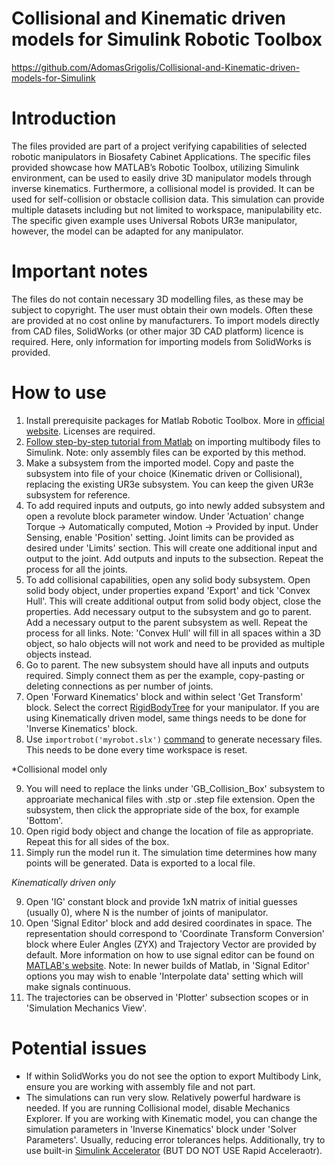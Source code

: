 # Collisional and Kinematic driven models for Simulink Robotic Toolbox
https://github.com/AdomasGrigolis/Collisional-and-Kinematic-driven-models-for-Simulink

# Introduction
The files provided are part of a project verifying capabilities of selected robotic manipulators in Biosafety Cabinet Applications. The specific files provided showcase how MATLAB’s Robotic Toolbox, utilizing Simulink environment, can be used to easily drive 3D manipulator models through inverse kinematics. Furthermore, a collisional model is provided. It can be used for self-collision or obstacle collision data. This simulation can provide multiple datasets including but not limited to workspace, manipulability etc. The specific given example uses Universal Robots UR3e manipulator, however, the model can be adapted for any manipulator.
# Important notes
The files do not contain necessary 3D modelling files, as these may be subject to copyright. The user must obtain their own models. Often these are provided at no cost online by manufacturers.
To import models directly from CAD files, SolidWorks (or other major 3D CAD platform) licence is required. Here, only information for importing models from SolidWorks is provided.
# How to use
1. Install prerequisite packages for Matlab Robotic Toolbox. More in [official website](https://uk.mathworks.com/products/robotics.html). Licenses are required.
2. [Follow step-by-step tutorial from Matlab](https://uk.mathworks.com/videos/import-solidworks-assemblies-into-simscape-multibody-1701670328083.html) on importing multibody files to Simulink. Note: only assembly files can be exported by this method.
3. Make a subsystem from the imported model. Copy and paste the subsystem into file of your choice (Kinematic driven or Collisional), replacing the existing UR3e subsystem. You can keep the given UR3e subsystem for reference.
4. To add required inputs and outputs, go into newly added subsystem and open a revolute block parameter window. Under 'Actuation' change Torque -> Automatically computed, Motion -> Provided by input. Under Sensing, enable 'Position' setting. Joint limits can be provided as desired under 'Limits' section. This will create one additional input and output to the joint. Add outputs and inputs to the subsection. Repeat the process for all the joints.
5. To add collisional capabilities, open any solid body subsystem. Open solid body object, under properties expand 'Export' and tick 'Convex Hull'. This will create additional output from solid body object, close the properties. Add necessary output to the subsystem and go to parent. Add a necessary output to the parent subsystem as well. Repeat the process for all links. Note: 'Convex Hull' will fill in all spaces within a 3D object, so halo objects will not work and need to be provided as multiple objects instead.
6. Go to parent. The new subsystem should have all inputs and outputs required. Simply connect them as per the example, copy-pasting or deleting connections as per number of joints.
7. Open 'Forward Kinematics' block and within select 'Get Transform' block. Select the correct [RigidBodyTree](https://uk.mathworks.com/help/robotics/ug/rigid-body-tree-robot-model.html) for your manipulator. If you are using Kinematically driven model, same things needs to be done for 'Inverse Kinematics' block.
8. Use <code>importrobot('myrobot.slx')</code> [command](https://uk.mathworks.com/help/robotics/ref/importrobot.html) to generate necessary files. This needs to be done every time workspace is reset.

*Collisional model only

9. You will need to replace the links under 'GB_Collision_Box' subsystem to approariate mechanical files with .stp or .step file extension. Open the subsystem, then click the appropriate side of the box, for example 'Bottom'.
10. Open rigid body object and change the location of file as appropriate. Repeat this for all sides of the box.
11. Simply run the model run it. The simulation time determines how many points will be generated. Data is exported to a local file.

*Kinematically driven only*

9. Open 'IG' constant block and provide 1xN matrix of initial guesses (usually 0), where N is the number of joints of manipulator.
10. Open 'Signal Editor' block and add desired coordinates in space. The representation should correspond to 'Coordinate Transform Conversion' block where Euler Angles (ZYX) and Trajectory Vector are provided by default. More information on how to use signal editor can be found on [MATLAB's website](https://uk.mathworks.com/help/simulink/ug/insert-and-edit-signal-data.html). Note: In newer builds of Matlab, in 'Signal Editor' options you may wish to enable 'Interpolate data' setting which will make signals continuous.
11. The trajectories can be observed in 'Plotter' subsection scopes or in 'Simulation Mechanics View'.

# Potential issues
- If within SolidWorks you do not see the option to export Multibody Link, ensure you are working with assembly file and not part.
- The simulations can run very slow. Relatively powerful hardware is needed. If you are running Collisional model, disable Mechanics Explorer. If you are working with Kinematic model, you can change the simulation parameters in 'Inverse Kinematics' block under 'Solver Parameters'. Usually, reducing error tolerances helps. Additionally, try to use built-in [Simulink Accelerator](https://uk.mathworks.com/help/simulink/ug/how-the-acceleration-modes-work.html) (BUT DO NOT USE Rapid Acceleraotr).
